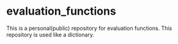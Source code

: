 # evaluation_functions
This is a personal(public) repository for evaluation functions.
This repository is used like a dictionary.
